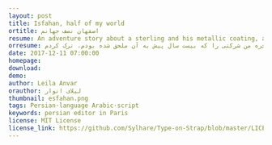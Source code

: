 ```yaml
---
layout: post
title: Isfahan, half of my world
ortitle: اصفهان نصف جهانم
resume: An adventure story about a sterling and his metallic coating, and how the metal rusting was perceived in the 50s.
orresume: ‏پلیسها ساعتها اقامتگاه تام را گشتند، امّا نتوانستند چیزی بیابند. تام ادّعا کرد که نمی‌دانسته خانه‌ی ساحلی اش برای فعالیت‌های غیرقانونی استفاده می‌شده است. تابستان گذشته، بالاخره من شرکتی را که بیست سال پیش به آن ملحق شده بودم، ترک کردم.‎<br><strong>This book is being published, this page is provisional!</strong>
date: 2017-12-11 07:00:00
homepage: 
download: 
demo: 
author: Leila Anvar
orauthor: لیلای انوار
thumbnail: esfahan.png
tags: Persian·language Arabic·script
keywords: persian editor in Paris
license: MIT License
license_link: https://github.com/Sylhare/Type-on-Strap/blob/master/LICENSE
---
```

